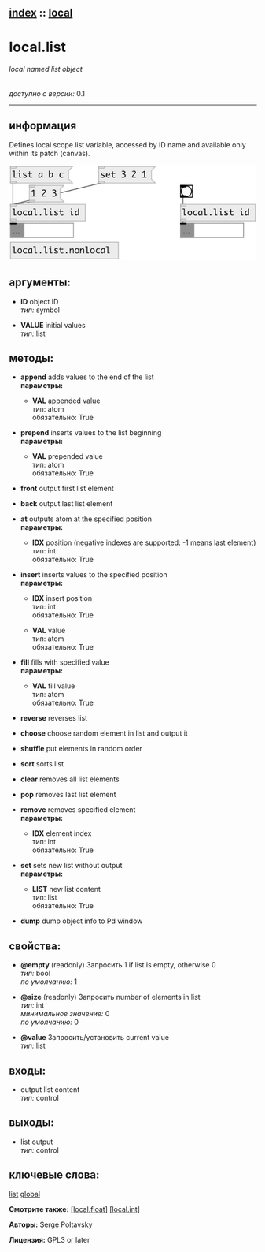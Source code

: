 [index](index.html) :: [local](category_local.html)
---

# local.list

###### local named list object

*доступно с версии:* 0.1

---


## информация
Defines local scope list variable, accessed by ID name and available only within its patch (canvas).


[![example](../examples/img/local.list.jpg)](../examples/pd/local.list.pd)



## аргументы:

* **ID**
object ID<br>
_тип:_ symbol<br>

* **VALUE**
initial values<br>
_тип:_ list<br>



## методы:

* **append**
adds values to the end of the list<br>
  __параметры:__
  - **VAL** appended value<br>
    тип: atom <br>
    обязательно: True <br>

* **prepend**
inserts values to the list beginning<br>
  __параметры:__
  - **VAL** prepended value<br>
    тип: atom <br>
    обязательно: True <br>

* **front**
output first list element<br>

* **back**
output last list element<br>

* **at**
outputs atom at the specified position<br>
  __параметры:__
  - **IDX** position (negative indexes are supported: -1 means last element)<br>
    тип: int <br>
    обязательно: True <br>

* **insert**
inserts values to the specified position<br>
  __параметры:__
  - **IDX** insert position<br>
    тип: int <br>
    обязательно: True <br>

  - **VAL** value<br>
    тип: atom <br>
    обязательно: True <br>

* **fill**
fills with specified value<br>
  __параметры:__
  - **VAL** fill value<br>
    тип: atom <br>
    обязательно: True <br>

* **reverse**
reverses list<br>

* **choose**
choose random element in list and output it<br>

* **shuffle**
put elements in random order<br>

* **sort**
sorts list<br>

* **clear**
removes all list elements<br>

* **pop**
removes last list element<br>

* **remove**
removes specified element<br>
  __параметры:__
  - **IDX** element index<br>
    тип: int <br>
    обязательно: True <br>

* **set**
sets new list without output<br>
  __параметры:__
  - **LIST** new list content<br>
    тип: list <br>
    обязательно: True <br>

* **dump**
dump object info to Pd window<br>




## свойства:

* **@empty** (readonly)
Запросить 1 if list is empty, otherwise 0<br>
_тип:_ bool<br>
_по умолчанию:_ 1<br>

* **@size** (readonly)
Запросить number of elements in list<br>
_тип:_ int<br>
_минимальное значение:_ 0<br>
_по умолчанию:_ 0<br>

* **@value** 
Запросить/установить current value<br>
_тип:_ list<br>



## входы:

* output list content<br>
_тип:_ control



## выходы:

* list output<br>
_тип:_ control



## ключевые слова:

[list](keywords/list.html)
[global](keywords/global.html)



**Смотрите также:**
[\[local.float\]](local.float.html)
[\[local.int\]](local.int.html)




**Авторы:** Serge Poltavsky




**Лицензия:** GPL3 or later





